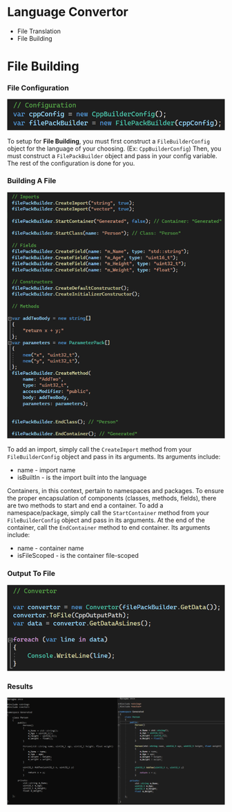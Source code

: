 # Language Convertor

* File Translation
* File Building

# File Building

### File Configuration
![File Configuration](https://github.com/Zoobop/LanguageConvertor/blob/master/gitImages/building_Git.Image_01.png "File Configuration")

To setup for **File Building**, you must first construct a ```FileBuilderConfig``` object for the language of your choosing. (Ex: ```CppBuilderConfig```)
Then, you must construct a ```FilePackBuilder``` object and pass in your config variable. The rest of the configuration is done for you.

### Building A File
![Building A File](https://github.com/Zoobop/LanguageConvertor/blob/master/gitImages/building_Git.Image_02.png "Building A File")

To add an import, simply call the ```CreateImport``` method from your ```FileBuilderConfig``` object and pass in its arguments.
Its arguments include:
* name - import name
* isBuiltIn - is the import built into the language

Containers, in this context, pertain to namespaces and packages. To ensure the proper encapsulation of components (classes, methods, fields), there are two methods to start and end a container.
To add a namespace/package, simply call the ```StartContainer``` method from your ```FileBuilderConfig``` object and pass in its arguments. At the end of the container, call the ```EndContainer``` method to end container.
Its arguments include:
* name - container name
* isFileScoped - is the container file-scoped

### Output To File
![Output To File](https://github.com/Zoobop/LanguageConvertor/blob/master/gitImages/building_Git.Image_03.png "Output")



### Results
![Output](https://github.com/Zoobop/LanguageConvertor/blob/master/gitImages/building_Git.Image_04.png "Output")


